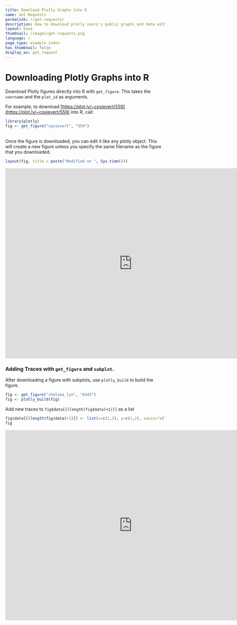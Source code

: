 ```yaml
---
title: Download Plotly Graphs into R
name: Get Requests
permalink: r/get-requests/
description: How to download plotly users's public graphs and data with R.
layout: base
thumbnail: /images/get-requests.png
language: r
page_type: example_index
has_thumbnail: false
display_as: get_request
---
```


# Downloading Plotly Graphs into R



Download Plotly figures directly into R with `get_figure`. This takes the `username` and the `plot_id` as arguments.

For example, to download [https://plot.ly/~cpsievert/559](https://plot.ly/~cpsievert/559) into R, call:


```r
library(plotly)
fig <- get_figure("cpsievert", "559")
```

<br>
Once the figure is downloaded, you can edit it like any plotly object. This will create a new figure unless you specify the same filename as the figure that you downloaded.


```r
layout(fig, title = paste("Modified on ", Sys.time()))
```

<iframe height="600" id="igraph" scrolling="no" seamless="seamless" src="https://plot.ly/~RPlotBot/1989.embed" width="800" frameBorder="0"></iframe>

### Adding Traces with `get_figure` and `subplot`.

After downloading a figure with subplots, use `plotly_build` to build the figure. 


```r
fig <- get_figure("chelsea_lyn", "6343")
fig <- plotly_build(fig)
```

Add new traces to `fig$data[[(length(fig$data)+1)]]` as a list


```r
fig$data[[(length(fig$data)+1)]] <- list(x=c(1,2), y=c(1,2), xaxis="x2", yaxis="y2")
fig
```

<iframe height="600" id="igraph" scrolling="no" seamless="seamless" src="https://plot.ly/~RPlotBot/1935.embed" width="800" frameBorder="0"></iframe>
